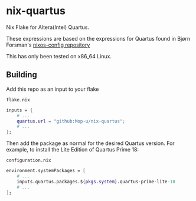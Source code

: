 # nix-quartus
Nix Flake for Altera(Intel) Quartus.

These expressions are based on the expressions for Quartus found in Bjørn
Forsman's [nixos-config repository](https://github.com/bjornfor/nixos-config)

This has only been tested on x86_64 Linux.

## Building

Add this repo as an input to your flake

`flake.nix`
```nix
inputs = {
    # ...
    quartus.url = "github:Mop-u/nix-quartus";
    # ...
};
```

Then add the package as normal for the desired Quartus version. For
example, to install the Lite Edition of Quartus Prime 18:

`configuration.nix`

```nix
environment.systemPackages = [
    # ...
    inputs.quartus.packages.${pkgs.system}.quartus-prime-lite-18
    # ...
];
```
